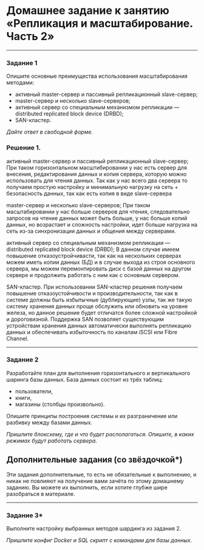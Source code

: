 # Домашнее задание к занятию «Репликация и масштабирование. Часть 2»

---

### Задание 1

Опишите основные преимущества использования масштабирования методами:

- активный master-сервер и пассивный репликационный slave-сервер; 
- master-сервер и несколько slave-серверов;
- активный сервер со специальным механизмом репликации — distributed replicated block device (DRBD);
- SAN-кластер.

*Дайте ответ в свободной форме.*

### Решение 1.
активный master-сервер и пассивный репликационный slave-сервер;
При таком горизонтальном масштибировании у нас есть сервер для внесения, редактирования данных и копия сервера, которую можно использовать для чтения данных. Так как у нас всего два сервера то получаем простую настройку и минимальную нагрузку на сеть + безопасность данных, так как есть копия в виде slave-сервера

master-сервер и несколько slave-серверов;
При таком масштабировании у нас больше серверов для чтения, следовательно запросов на чтение данных может быть больше, у нас больше копий данных, но возрастает и сложность настройки, идет больше нагрузка на сеть из-за синхронизации данных и общения между серверами.

активный сервер со специальным механизмом репликации — distributed replicated block device (DRBD);
В данном случае имеем повышение отказоустройчивасти, так как на нескольких серверах можем иметь копии данных (БД) и в случае выхода из строя основного сервера, мы можем перемонтировать диск с базой данных на другом сервере и продолжить работать с ним как с основным сервером.

SAN-кластер.
При использовании SAN-кластер решения получаем повышение отказоустойчивости и производительности, так как в системе должны быть избытычные (дублирующие) узлы, так же такую систему хранения данных проще обслужить или обновить на уровне железа, но данное решение будет отличатся более сложной настройкой и дороговизной.
Поддержка SAN позволяет существующим устройствам хранения данных автоматически выполнять репликацию данных и обеспечивать избыточность по каналам iSCSI или Fibre Channel.

---

### Задание 2


Разработайте план для выполнения горизонтального и вертикального шаринга базы данных. База данных состоит из трёх таблиц: 

- пользователи, 
- книги, 
- магазины (столбцы произвольно). 

Опишите принципы построения системы и их разграничение или разбивку между базами данных.

*Пришлите блоксхему, где и что будет располагаться. Опишите, в каких режимах будут работать сервера.* 

## Дополнительные задания (со звёздочкой*)
Эти задания дополнительные, то есть не обязательные к выполнению, и никак не повлияют на получение вами зачёта по этому домашнему заданию. Вы можете их выполнить, если хотите глубже шире разобраться в материале.

---
### Задание 3*

Выполните настройку выбранных методов шардинга из задания 2.

*Пришлите конфиг Docker и SQL скрипт с командами для базы данных*.
